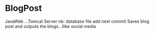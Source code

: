 # BlogPost

JavaWeb ...Tomcat Server
nb: database file add next commit
Saves blog post and outputs the blogs...llike social media
